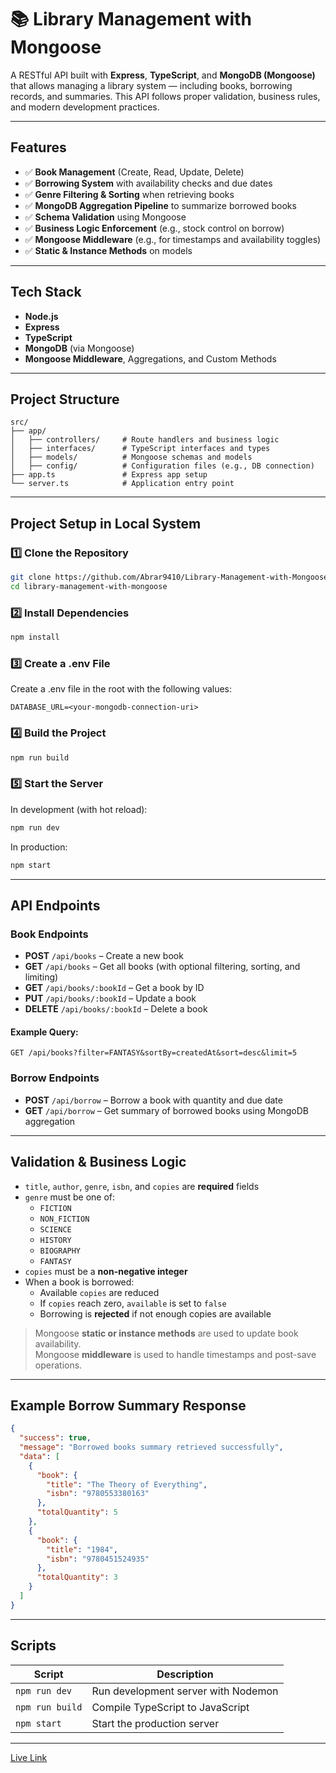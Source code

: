 # 📚 Library Management with Mongoose

A RESTful API built with **Express**, **TypeScript**, and **MongoDB (Mongoose)** that allows managing a library system — including books, borrowing records, and summaries. This API follows proper validation, business rules, and modern development practices.

---

## Features

- ✅ **Book Management** (Create, Read, Update, Delete)
- ✅ **Borrowing System** with availability checks and due dates
- ✅ **Genre Filtering & Sorting** when retrieving books
- ✅ **MongoDB Aggregation Pipeline** to summarize borrowed books
- ✅ **Schema Validation** using Mongoose
- ✅ **Business Logic Enforcement** (e.g., stock control on borrow)
- ✅ **Mongoose Middleware** (e.g., for timestamps and availability toggles)
- ✅ **Static & Instance Methods** on models

---

## Tech Stack

- **Node.js**
- **Express**
- **TypeScript**
- **MongoDB** (via Mongoose)
- **Mongoose Middleware**, Aggregations, and Custom Methods

---

## Project Structure

```plaintext
src/
├── app/
│   ├── controllers/     # Route handlers and business logic
│   ├── interfaces/      # TypeScript interfaces and types
│   ├── models/          # Mongoose schemas and models
│   ├── config/          # Configuration files (e.g., DB connection)
├── app.ts               # Express app setup
└── server.ts            # Application entry point
```

---

## Project Setup in Local System

### 1️⃣ Clone the Repository

```bash
git clone https://github.com/Abrar9410/Library-Management-with-Mongoose.git
cd library-management-with-mongoose
```

### 2️⃣ Install Dependencies

```bash
npm install
```

### 3️⃣ Create a .env File
Create a .env file in the root with the following values:

```env
DATABASE_URL=<your-mongodb-connection-uri>
```

### 4️⃣ Build the Project

```bash
npm run build
```

### 5️⃣ Start the Server
In development (with hot reload):

```bash
npm run dev
```

In production:

```bash
npm start
```

---

## API Endpoints

### Book Endpoints

- **POST** `/api/books` – Create a new book  
- **GET** `/api/books` – Get all books (with optional filtering, sorting, and limiting)  
- **GET** `/api/books/:bookId` – Get a book by ID  
- **PUT** `/api/books/:bookId` – Update a book  
- **DELETE** `/api/books/:bookId` – Delete a book  

#### Example Query:

```http
GET /api/books?filter=FANTASY&sortBy=createdAt&sort=desc&limit=5
```

### Borrow Endpoints

- **POST** `/api/borrow` – Borrow a book with quantity and due date  
- **GET** `/api/borrow` – Get summary of borrowed books using MongoDB aggregation  

---

## Validation & Business Logic

- `title`, `author`, `genre`, `isbn`, and `copies` are **required** fields
- `genre` must be one of:
  - `FICTION`
  - `NON_FICTION`
  - `SCIENCE`
  - `HISTORY`
  - `BIOGRAPHY`
  - `FANTASY`
- `copies` must be a **non-negative integer**
- When a book is borrowed:
  - Available `copies` are reduced
  - If `copies` reach zero, `available` is set to `false`
  - Borrowing is **rejected** if not enough copies are available

> Mongoose **static or instance methods** are used to update book availability.  
> Mongoose **middleware** is used to handle timestamps and post-save operations.

---

## Example Borrow Summary Response

```json
{
  "success": true,
  "message": "Borrowed books summary retrieved successfully",
  "data": [
    {
      "book": {
        "title": "The Theory of Everything",
        "isbn": "9780553380163"
      },
      "totalQuantity": 5
    },
    {
      "book": {
        "title": "1984",
        "isbn": "9780451524935"
      },
      "totalQuantity": 3
    }
  ]
}
```

---

## Scripts

| Script         | Description                           |
|----------------|---------------------------------------|
| `npm run dev`  | Run development server with Nodemon   |
| `npm run build`| Compile TypeScript to JavaScript      |
| `npm start`    | Start the production server           |

---

[Live Link](https://library-management-with-mongoose.vercel.app/)
